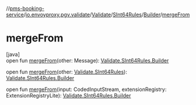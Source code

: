 //[pms-booking-service](../../../../../index.md)/[io.envoyproxy.pgv.validate](../../../index.md)/[Validate](../../index.md)/[SInt64Rules](../index.md)/[Builder](index.md)/[mergeFrom](merge-from.md)

# mergeFrom

[java]\
open fun [mergeFrom](merge-from.md)(other: Message): [Validate.SInt64Rules.Builder](index.md)

open fun [mergeFrom](merge-from.md)(other: [Validate.SInt64Rules](../index.md)): [Validate.SInt64Rules.Builder](index.md)

open fun [mergeFrom](merge-from.md)(input: CodedInputStream, extensionRegistry: ExtensionRegistryLite): [Validate.SInt64Rules.Builder](index.md)
